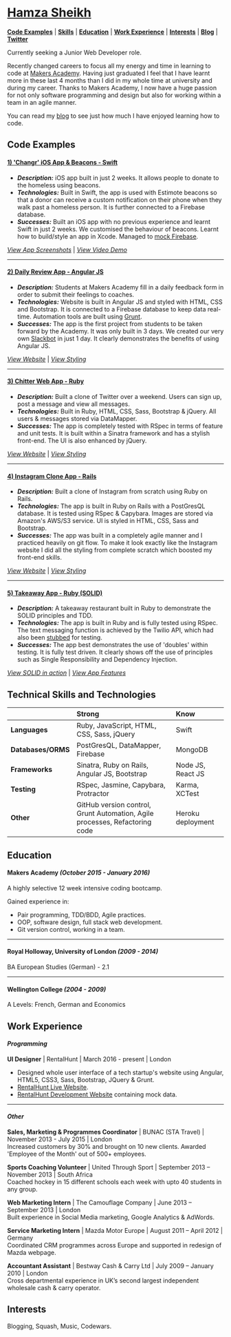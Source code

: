 # [Hamza Sheikh](https://github.com/hsheikhm)

[**Code Examples**](#code-examples) | [**Skills**](#technical-skills-and-technologies) | [**Education**](#education) | [**Work Experience**](#work-experience) | [**Interests**](#interests) | [**Blog**](https://hsheikhm.wordpress.com/) | [**Twitter**](https://twitter.com/HSheikhM)

Currently seeking a Junior Web Developer role.

Recently changed careers to focus all my energy and time in learning to code at [Makers Academy](http://www.makersacademy.com/). Having just graduated I feel that I have learnt more in these last 4 months than I did in my whole time at university and during my career. Thanks to Makers Academy, I now have a huge passion for not only software programming and design but also for working within a team in an agile manner.

You can read my [blog](https://hsheikhm.wordpress.com/) to see just how much I have enjoyed learning how to code.

## Code Examples

#### [**1) 'Changr' iOS App & Beacons - Swift**](http://hsheikhm.github.io/changr)

  * ***Description:***
  iOS app built in just 2 weeks. It allows people to donate to the homeless using beacons.
  * ***Technologies:***
  Built in Swift, the app is used with Estimote beacons so that a donor can receive a custom notification on their phone when they walk past a homeless person. It is further connected to a Firebase database.
  * ***Successes:***
  Built an iOS app with no previous experience and learnt Swift in just 2 weeks. We customised the behaviour of beacons. Learnt how to build/style an app in Xcode. Managed to [mock Firebase](https://github.com/hsheikhm/changr/blob/master/changr/MockFirebase.swift).

[*View App Screenshots*](https://hsheikhm.wordpress.com/2016/01/10/final-project-complete-changr/) | [*View Video Demo*](https://youtu.be/AyVZJ511cqI?t=96)

--------------------------------------------------------------------------------

#### [**2) Daily Review App - Angular JS**](http://hsheikhm.github.io/daily_review_app)

  * ***Description:***
  Students at Makers Academy fill in a daily feedback form in order to submit their feelings to coaches.
  * ***Technologies:***
  Website is built in Angular JS and styled with HTML, CSS and Bootstrap. It is connected to a Firebase database to keep data real-time. Automation tools are built using [Grunt](https://github.com/hsheikhm/daily_review_app/blob/master/gruntfile.js).
  * ***Successes:***
  The app is the first project from students to be taken forward by the Academy. It was only built in 3 days. We created our very own [Slackbot](https://github.com/hsheikhm/daily-review-slackbot) in just 1 day. It clearly demonstrates the benefits of using Angular JS.

[*View Website*](https://shining-fire-9962.firebaseapp.com/#/) | [*View Styling*](https://hsheikhm.wordpress.com/2015/12/12/week-13-shef-devs/)

--------------------------------------------------------------------------------

#### [**3) Chitter Web App - Ruby**](http://hsheikhm.github.io/chitter-challenge/)

  * ***Description:***
  Built a clone of Twitter over a weekend. Users can sign up, post a message and view all messages.
  * ***Technologies:***
  Built in Ruby, HTML, CSS, Sass, Bootstrap & jQuery. All users & messages stored via DataMapper.
  * ***Successes:***
  The app is completely tested with RSpec in terms of feature and unit tests. It is built within a Sinatra framework and has a stylish front-end. The UI is also enhanced by jQuery.

[*View Website*](http://welcome-to-chitter.herokuapp.com/signup) | [*View Styling*](https://hsheikhm.wordpress.com/2015/11/11/week-8-building-databases/)

--------------------------------------------------------------------------------

#### [**4) Instagram Clone App - Rails**](http://hsheikhm.github.io/instagram_clone)

  * ***Description:***
  Built a clone of Instagram from scratch using Ruby on Rails.
  * ***Technologies:***
  The app is built in Ruby on Rails with a PostGresQL database. It is tested using RSpec & Capybara. Images are stored via Amazon's AWS/S3 service. UI is styled in HTML, CSS, Sass and Bootstrap.
  * ***Successes:***
  The app was built in a completely agile manner and I practiced heavily on git flow. To make it look exactly like the Instagram website I did all the styling from complete scratch which boosted my front-end skills.

[*View Website*](https://clone-of-instagram.herokuapp.com/users/sign_in) | [*View Styling*](https://github.com/hsheikhm/instagram_clone#app-usage-and-features)

--------------------------------------------------------------------------------

#### [**5) Takeaway App - Ruby (SOLID)**](http://hsheikhm.github.io/takeaway-challenge)

* ***Description:***
A takeaway restaurant built in Ruby to demonstrate the SOLID principles and TDD.
* ***Technologies:***
The app is built in Ruby and is fully tested using RSpec. The text messaging function is achieved by the Twilio API, which had also been [stubbed](https://github.com/hsheikhm/takeaway-challenge/blob/master/spec/textmessenger_spec.rb) for testing.
* ***Successes:***
The app best demonstrates the use of 'doubles' within testing. It is fully test driven. It clearly shows off the use of principles such as Single Responsibility and Dependency Injection.

[*View SOLID in action*](https://github.com/hsheikhm/takeaway-challenge/tree/master/lib) | [*View App Features*](https://github.com/hsheikhm/takeaway-challenge#feature-test-sample)

## Technical Skills and Technologies

|                    | Strong                                                                       | Know                       |
| ------------------ | :--------------------------------------------------------------------------- | :------------------------- |
| **Languages**      | Ruby, JavaScript, HTML, CSS, Sass, jQuery                                    | Swift                      |
| **Databases/ORMS** | PostGresQL, DataMapper, Firebase                                             | MongoDB                    |
| **Frameworks**     | Sinatra, Ruby on Rails, Angular JS, Bootstrap                                | Node JS, React JS          |
| **Testing**        | RSpec, Jasmine, Capybara, Protractor                                         | Karma, XCTest              |
| **Other**          | GitHub version control, Grunt Automation, Agile processes, Refactoring code  | Heroku deployment          |

## Education

#### Makers Academy *(October 2015 - January 2016)*

A highly selective 12 week intensive coding bootcamp.

Gained experience in:
* Pair programming, TDD/BDD, Agile practices.
* OOP, software design, full stack web development.
* Git version control, working in a team.

--------------------------------------------------------------------------------
#### Royal Holloway, University of London *(2009 - 2014)*
BA European Studies (German) - 2.1

--------------------------------------------------------------------------------
#### Wellington College *(2004 - 2009)*
A Levels: French, German and Economics

## Work Experience

#### *Programming*

**UI Designer** | RentalHunt | March 2016 - present | London
* Designed whole user interface of a tech startup's website using Angular, HTML5, CSS3, Sass, Bootstrap, JQuery & Grunt.
* [RentalHunt Live Website](www.rentalhunt.co.uk).
* [RentalHunt Development Website](http://shielded-garden-47901.herokuapp.com/) containing mock data.

--------------------------------------------------------------------------------
#### *Other*

**Sales, Marketing & Programmes Coordinator** | BUNAC (STA Travel) | November 2013 - July 2015 | London
<br/>Increased customers by 30% and brought on 10 new clients. Awarded 'Employee of the Month' out of 500+ employees.

**Sports Coaching Volunteer** | United Through Sport | September 2013 – November 2013 | South Africa
<br/>Coached hockey in 15 different schools each week with upto 40 students in any group.

**Web Marketing Intern** | The Camouflage Company | June 2013 – September 2013 | London
<br/>Built experience in Social Media marketing, Google Analytics & AdWords.

**Service Marketing Intern** | Mazda Motor Europe | August 2011 – April 2012 | Germany
<br/>Coordinated CRM programmes across Europe and supported in redesign of Mazda webpage.

**Accountant Assistant** | Bestway Cash & Carry Ltd | July 2009 – January 2010 | London
<br/>Cross departmental experience in UK’s second largest independent wholesale cash & carry operator.

## Interests

Blogging, Squash, Music, Codewars.
